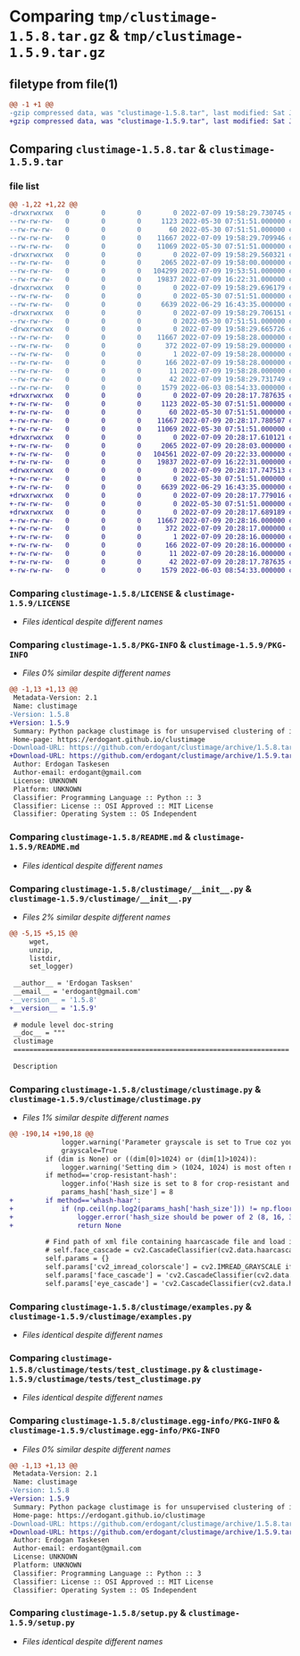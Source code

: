 # Comparing `tmp/clustimage-1.5.8.tar.gz` & `tmp/clustimage-1.5.9.tar.gz`

## filetype from file(1)

```diff
@@ -1 +1 @@
-gzip compressed data, was "clustimage-1.5.8.tar", last modified: Sat Jul  9 19:58:29 2022, max compression
+gzip compressed data, was "clustimage-1.5.9.tar", last modified: Sat Jul  9 20:28:17 2022, max compression
```

## Comparing `clustimage-1.5.8.tar` & `clustimage-1.5.9.tar`

### file list

```diff
@@ -1,22 +1,22 @@
-drwxrwxrwx   0        0        0        0 2022-07-09 19:58:29.730745 clustimage-1.5.8/
--rw-rw-rw-   0        0        0     1123 2022-05-30 07:51:51.000000 clustimage-1.5.8/LICENSE
--rw-rw-rw-   0        0        0       60 2022-05-30 07:51:51.000000 clustimage-1.5.8/MANIFEST.in
--rw-rw-rw-   0        0        0    11667 2022-07-09 19:58:29.709946 clustimage-1.5.8/PKG-INFO
--rw-rw-rw-   0        0        0    11069 2022-05-30 07:51:51.000000 clustimage-1.5.8/README.md
-drwxrwxrwx   0        0        0        0 2022-07-09 19:58:29.560321 clustimage-1.5.8/clustimage/
--rw-rw-rw-   0        0        0     2065 2022-07-09 19:58:00.000000 clustimage-1.5.8/clustimage/__init__.py
--rw-rw-rw-   0        0        0   104299 2022-07-09 19:53:51.000000 clustimage-1.5.8/clustimage/clustimage.py
--rw-rw-rw-   0        0        0    19837 2022-07-09 16:22:31.000000 clustimage-1.5.8/clustimage/examples.py
-drwxrwxrwx   0        0        0        0 2022-07-09 19:58:29.696179 clustimage-1.5.8/clustimage/tests/
--rw-rw-rw-   0        0        0        0 2022-05-30 07:51:51.000000 clustimage-1.5.8/clustimage/tests/__init__.py
--rw-rw-rw-   0        0        0     6639 2022-06-29 16:43:35.000000 clustimage-1.5.8/clustimage/tests/test_clustimage.py
-drwxrwxrwx   0        0        0        0 2022-07-09 19:58:29.706151 clustimage-1.5.8/clustimage/utils/
--rw-rw-rw-   0        0        0        0 2022-05-30 07:51:51.000000 clustimage-1.5.8/clustimage/utils/__init__.py
-drwxrwxrwx   0        0        0        0 2022-07-09 19:58:29.665726 clustimage-1.5.8/clustimage.egg-info/
--rw-rw-rw-   0        0        0    11667 2022-07-09 19:58:28.000000 clustimage-1.5.8/clustimage.egg-info/PKG-INFO
--rw-rw-rw-   0        0        0      372 2022-07-09 19:58:29.000000 clustimage-1.5.8/clustimage.egg-info/SOURCES.txt
--rw-rw-rw-   0        0        0        1 2022-07-09 19:58:28.000000 clustimage-1.5.8/clustimage.egg-info/dependency_links.txt
--rw-rw-rw-   0        0        0      166 2022-07-09 19:58:28.000000 clustimage-1.5.8/clustimage.egg-info/requires.txt
--rw-rw-rw-   0        0        0       11 2022-07-09 19:58:28.000000 clustimage-1.5.8/clustimage.egg-info/top_level.txt
--rw-rw-rw-   0        0        0       42 2022-07-09 19:58:29.731749 clustimage-1.5.8/setup.cfg
--rw-rw-rw-   0        0        0     1579 2022-06-03 08:54:33.000000 clustimage-1.5.8/setup.py
+drwxrwxrwx   0        0        0        0 2022-07-09 20:28:17.787635 clustimage-1.5.9/
+-rw-rw-rw-   0        0        0     1123 2022-05-30 07:51:51.000000 clustimage-1.5.9/LICENSE
+-rw-rw-rw-   0        0        0       60 2022-05-30 07:51:51.000000 clustimage-1.5.9/MANIFEST.in
+-rw-rw-rw-   0        0        0    11667 2022-07-09 20:28:17.780507 clustimage-1.5.9/PKG-INFO
+-rw-rw-rw-   0        0        0    11069 2022-05-30 07:51:51.000000 clustimage-1.5.9/README.md
+drwxrwxrwx   0        0        0        0 2022-07-09 20:28:17.610121 clustimage-1.5.9/clustimage/
+-rw-rw-rw-   0        0        0     2065 2022-07-09 20:28:03.000000 clustimage-1.5.9/clustimage/__init__.py
+-rw-rw-rw-   0        0        0   104561 2022-07-09 20:22:33.000000 clustimage-1.5.9/clustimage/clustimage.py
+-rw-rw-rw-   0        0        0    19837 2022-07-09 16:22:31.000000 clustimage-1.5.9/clustimage/examples.py
+drwxrwxrwx   0        0        0        0 2022-07-09 20:28:17.747513 clustimage-1.5.9/clustimage/tests/
+-rw-rw-rw-   0        0        0        0 2022-05-30 07:51:51.000000 clustimage-1.5.9/clustimage/tests/__init__.py
+-rw-rw-rw-   0        0        0     6639 2022-06-29 16:43:35.000000 clustimage-1.5.9/clustimage/tests/test_clustimage.py
+drwxrwxrwx   0        0        0        0 2022-07-09 20:28:17.779016 clustimage-1.5.9/clustimage/utils/
+-rw-rw-rw-   0        0        0        0 2022-05-30 07:51:51.000000 clustimage-1.5.9/clustimage/utils/__init__.py
+drwxrwxrwx   0        0        0        0 2022-07-09 20:28:17.689189 clustimage-1.5.9/clustimage.egg-info/
+-rw-rw-rw-   0        0        0    11667 2022-07-09 20:28:16.000000 clustimage-1.5.9/clustimage.egg-info/PKG-INFO
+-rw-rw-rw-   0        0        0      372 2022-07-09 20:28:17.000000 clustimage-1.5.9/clustimage.egg-info/SOURCES.txt
+-rw-rw-rw-   0        0        0        1 2022-07-09 20:28:16.000000 clustimage-1.5.9/clustimage.egg-info/dependency_links.txt
+-rw-rw-rw-   0        0        0      166 2022-07-09 20:28:16.000000 clustimage-1.5.9/clustimage.egg-info/requires.txt
+-rw-rw-rw-   0        0        0       11 2022-07-09 20:28:16.000000 clustimage-1.5.9/clustimage.egg-info/top_level.txt
+-rw-rw-rw-   0        0        0       42 2022-07-09 20:28:17.787635 clustimage-1.5.9/setup.cfg
+-rw-rw-rw-   0        0        0     1579 2022-06-03 08:54:33.000000 clustimage-1.5.9/setup.py
```

### Comparing `clustimage-1.5.8/LICENSE` & `clustimage-1.5.9/LICENSE`

 * *Files identical despite different names*

### Comparing `clustimage-1.5.8/PKG-INFO` & `clustimage-1.5.9/PKG-INFO`

 * *Files 0% similar despite different names*

```diff
@@ -1,13 +1,13 @@
 Metadata-Version: 2.1
 Name: clustimage
-Version: 1.5.8
+Version: 1.5.9
 Summary: Python package clustimage is for unsupervised clustering of images.
 Home-page: https://erdogant.github.io/clustimage
-Download-URL: https://github.com/erdogant/clustimage/archive/1.5.8.tar.gz
+Download-URL: https://github.com/erdogant/clustimage/archive/1.5.9.tar.gz
 Author: Erdogan Taskesen
 Author-email: erdogant@gmail.com
 License: UNKNOWN
 Platform: UNKNOWN
 Classifier: Programming Language :: Python :: 3
 Classifier: License :: OSI Approved :: MIT License
 Classifier: Operating System :: OS Independent
```

### Comparing `clustimage-1.5.8/README.md` & `clustimage-1.5.9/README.md`

 * *Files identical despite different names*

### Comparing `clustimage-1.5.8/clustimage/__init__.py` & `clustimage-1.5.9/clustimage/__init__.py`

 * *Files 2% similar despite different names*

```diff
@@ -5,15 +5,15 @@
     wget,
     unzip,
     listdir,
     set_logger)
 
 __author__ = 'Erdogan Tasksen'
 __email__ = 'erdogant@gmail.com'
-__version__ = '1.5.8'
+__version__ = '1.5.9'
 
 # module level doc-string
 __doc__ = """
 clustimage
 =====================================================================
 
 Description
```

### Comparing `clustimage-1.5.8/clustimage/clustimage.py` & `clustimage-1.5.9/clustimage/clustimage.py`

 * *Files 1% similar despite different names*

```diff
@@ -190,14 +190,18 @@
             logger.warning('Parameter grayscale is set to True coz you are using method="%s"' %(method))
             grayscale=True
         if (dim is None) or ((dim[0]>1024) or (dim[1]>1024)):
             logger.warning('Setting dim > (1024, 1024) is most often not needed and can cause memory and other issues.')
         if method=='crop-resistant-hash':
             logger.info('Hash size is set to 8 for crop-resistant and can not be changed.')
             params_hash['hash_size'] = 8
+        if method=='whash-haar':
+            if (np.ceil(np.log2(params_hash['hash_size'])) != np.floor(np.log2(params_hash['hash_size']))):
+                logger.error('hash_size should be power of 2 (8, 16, 32, 64, ..., etc)')
+                return None
 
         # Find path of xml file containing haarcascade file and load in the cascade classifier
         # self.face_cascade = cv2.CascadeClassifier(cv2.data.haarcascades + 'haarcascade_frontalface_alt2.xml')
         self.params = {}
         self.params['cv2_imread_colorscale'] = cv2.IMREAD_GRAYSCALE if grayscale else cv2.IMREAD_COLOR
         self.params['face_cascade'] = 'cv2.CascadeClassifier(cv2.data.haarcascades + "haarcascade_frontalface_default.xml")'
         self.params['eye_cascade'] = 'cv2.CascadeClassifier(cv2.data.haarcascades + "haarcascade_eye.xml")'
```

### Comparing `clustimage-1.5.8/clustimage/examples.py` & `clustimage-1.5.9/clustimage/examples.py`

 * *Files identical despite different names*

### Comparing `clustimage-1.5.8/clustimage/tests/test_clustimage.py` & `clustimage-1.5.9/clustimage/tests/test_clustimage.py`

 * *Files identical despite different names*

### Comparing `clustimage-1.5.8/clustimage.egg-info/PKG-INFO` & `clustimage-1.5.9/clustimage.egg-info/PKG-INFO`

 * *Files 0% similar despite different names*

```diff
@@ -1,13 +1,13 @@
 Metadata-Version: 2.1
 Name: clustimage
-Version: 1.5.8
+Version: 1.5.9
 Summary: Python package clustimage is for unsupervised clustering of images.
 Home-page: https://erdogant.github.io/clustimage
-Download-URL: https://github.com/erdogant/clustimage/archive/1.5.8.tar.gz
+Download-URL: https://github.com/erdogant/clustimage/archive/1.5.9.tar.gz
 Author: Erdogan Taskesen
 Author-email: erdogant@gmail.com
 License: UNKNOWN
 Platform: UNKNOWN
 Classifier: Programming Language :: Python :: 3
 Classifier: License :: OSI Approved :: MIT License
 Classifier: Operating System :: OS Independent
```

### Comparing `clustimage-1.5.8/setup.py` & `clustimage-1.5.9/setup.py`

 * *Files identical despite different names*

